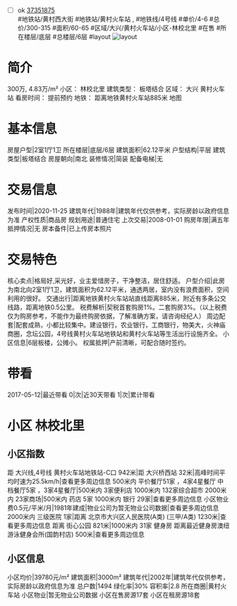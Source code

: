 - [ ] ok [37351875](https://bj.5i5j.com/ershoufang/37351875.html)  
 #地铁站/黄村西大街 #地铁站/黄村火车站 ,  #地铁线/4号线
#单价/4-6 #总价/300-315 #面积/60-65   #区域/大兴/黄村火车站/小区-林校北里 #在售 #所在楼层/底层 #总楼层/6层 #layout 
![layout](http://image16.5i5j.com/erp/house/3735/37351875/huxing/jnoapjmn0a71fa78.jpg_P5.jpg) 
# 简介 
 300万,  4.83万/m² 
小区： 林校北里
建筑类型： 板塔结合
区域： 大兴 黄村火车站
看房时间： 提前预约
地铁： 距离地铁黄村火车站885米 地图
# 基本信息 
 房屋户型|2室1厅1卫
所在楼层|底层/6层
建筑面积|62.12平米
户型结构|平层
建筑类型|板塔结合
房屋朝向|南北
装修情况|简装
配备电梯|无
# 交易信息 
 发布时间|2020-11-25
建筑年代|1988年|建筑年代仅供参考，实际房龄以政府信息为准
产权性质|商品房
规划用途|普通住宅
上次交易|2008-01-01
购房年限|满五年
抵押情况|无
房本备件|已上传房本照片
# 交易特色 
 核心卖点|格局好,采光好，业主爱惜房子，干净整洁，居住舒适。
户型介绍|此房为南北向2室1厅1卫，建筑面积为62.12平米，通透两居，室内没有浪费面积，空间利用的很好。
交通出行|距离地铁黄村火车站站直线距离885米，附近有多条公交线路，距离地铁0.5公里。
税费解析|契税首套购房1%。二套购房3%。（以上税费仅为购房参考，不能作为最终购房依据，了解准确方案，请咨询经纪人）
周边配套|配套成熟，小都比较集中。建设银行，农业银行，工商银行，物美大，火神庙商圈，念坛公园，4号线黄村火车站地铁站和黄村火车站等生活出行设施齐全。
小区信息|6层板楼，公摊小。
权属抵押|产前清晰，可配合随时签约。
# 带看 
 2017-05-12|最近带看	 0|次|近30天带看	 1|次|累计带看
# 小区 林校北里
## 小区指数 
 距 大兴线,4号线 黄村火车站地铁站-C口 942米|距 大兴桥西站 32米|高峰时间平均时速为25.5km/h|查看更多周边信息
500米内 平价餐厅51家 ，4家4星餐厅
中档餐厅5家 ，3家4星餐厅|500米内 3家便利店
1000米内 132家综合超市
2000米内 23家商场|500米内 药店 5家
1000米内 银行 29家|查看更多周边信息
小区物业费0.5元/平米/月|1981年建成|物业公司为暂无物业公司数据|查看更多周边信息
2000米内 三级医院 1家|距离 北京市大兴区人民医院(A类) (三甲/A类) 1230米|查看更多周边信息
距离 街心公园 821米|1000米内 31家 健身房
距离最近健身房澳纽游泳健身会所(国韵村店) 500米|查看更多周边信息
## 小区信息 
 小区均价|39780元/m²
建筑面积|3000m²
建筑年代|2002年|建筑年代仅供参考，实际房龄以政府信息为准
总户数|1494
绿化率|30%
容积率|2.8
所在商圈|黄村火车站
小区物业|暂无物业公司数据
小区在售房源17套
小区在租房源18套

